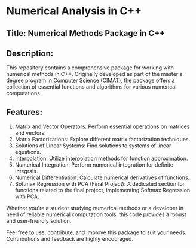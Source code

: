 # Numerical Analysis in C++

## Title: Numerical Methods Package in C++

## Description:
This repository contains a comprehensive package for working with numerical methods in C++. Originally developed as part of the master's degree program in Computer Science (CIMAT), the package offers a collection of essential functions and algorithms for various numerical computations.

## Features:

1. Matrix and Vector Operators: Perform essential operations on matrices and vectors.
2. Matrix Factorizations: Explore different matrix factorization techniques.
3. Solutions of Linear Systems: Find solutions to systems of linear equations.
4. Interpolation: Utilize interpolation methods for function approximation.
5. Numerical Integration: Perform numerical integration for definite integrals.
6. Numerical Differentiation: Calculate numerical derivatives of functions.
7. Softmax Regression with PCA (Final Project): A dedicated section for functions related to the final project, implementing Softmax Regression with PCA.

Whether you're a student studying numerical methods or a developer in need of reliable numerical computation tools, this code provides a robust and user-friendly solution.

Feel free to use, contribute, and improve this package to suit your needs. Contributions and feedback are highly encouraged.
